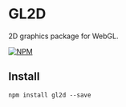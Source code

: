 # GL2D
2D graphics package for WebGL.

[![NPM](https://nodei.co/npm/gl2d.png?downloads=true&downloadRank=true&stars=true)](https://nodei.co/npm/gl2d/)

## Install
`npm install gl2d --save`